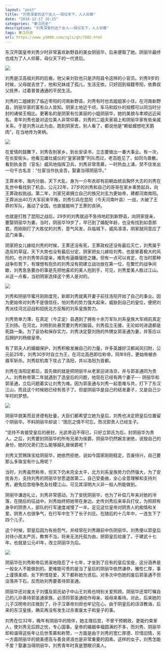 ```yaml
---
layout: "post"
title: "刘秀深爱的这个女人——母仪天下，人人仰慕"
date: "2018-12-17 16:15"
categories: "秦汉历史"
description: "刘秀深爱的这个女人——母仪天下，人人仰慕"
tags: 秦汉历史
url: https://www.y5000.com/zgls/qh/7082.html
---
```






东汉开国皇帝刘秀少时非常喜欢新野县的美女阴丽华，后来便取了她。阴丽华最终也成为了人人仰慕，母仪天下的一代贤后。

![](https://img.y5000.com/uploads/allimg/161213/103354M62-0.jpg)

刘秀是汉高祖刘邦的后裔，他父亲刘钦也只是济阳县令这样的小官员。刘秀9岁的时候，父母就去世了，他和兄妹成了孤儿，生活无依，只好回到祖籍枣阳，依靠叔父抚养，过着普普通通的平民生活。

刘秀的二姐嫁到了临近枣阳的河南新野县，刘秀有时也去姐姐家小住。在河南新野县，阴丽华家的富有众人皆知。阴家土地近千顷，车马和奴仆的规模可以同当时分封的诸侯王相比。更著名的是阴家有位美丽的小姐阴丽华，她的美貌与孝顺远近闻名。青年刘秀也是对这位美人非常仰慕，刘秀的二姐夫家祖上和阴丽华家有些亲戚关系，于是刘秀以此为由，跑到阴家去，别人看了，都说他是“赖蛤蟆想吃天鹅肉”，在当地传为笑柄。

![](https://img.y5000.com/uploads/allimg/161213/1033541a4-1.jpg)

在爱情的鼓舞下，刘秀告别家乡，到长安读书，立志要做出一番大事业。有一次，在长安街头，他看见雄壮威仪的“皇家骑警”列队而过，老百姓见了，如同鸟兽散。看到执金吾（官名）威风地指挥卫兵，刘秀非常羡慕，一时热血上涌，禁不住发出一句千古名言：“仕宦当作执金吾，娶妻当得阴丽华。”

王莽末年，海内分崩，天下大乱，身为一介布衣却有前朝血统且胸怀大志的刘秀在乱世中看找到了机会。公元22年，27岁的刘秀和自己的哥哥在家乡乘势起兵，向王莾政权挑战。第二年，刘家兄弟拥立自己的族兄刘玄为更始帝，建都河南南阳。王莽派出40万大军前来平叛，刘秀引兵在昆阳（今天河南叶县）一战，大破了王莽的军队，轰动了全国，也直接敲响了王莾的丧钟。

也就是打胜了昆阳之战后，29岁的刘秀就迫不急待地赶到新野县，向阴家提亲，要娶阴丽华为妻。当时，阴丽华19岁了，早已到了婚配年龄，也没有找到如意郎君。而刚刚打了大胜仗的刘秀，意气风发，兵临城下，威风凛凛，阴家就同意应了这门亲事。

阴家把女儿嫁给刘秀的时候，王莾还没有死，王莾政权还没有最后灭亡，刘秀属于造反的草寇，天下大势也没有最后分定，阴家把女儿嫁给刘秀，也是冒着极大的风险的。也许刘秀带兵提亲，难免有逼婚强抢之嫌。但有一点可以肯定，在当时那种战争形势下，有理想有抱负的刘秀没有把建立战功放在第一位，在繁忙的战争间歇，刘秀急急要办的事是先把他喜欢的美人抱到手，可见，刘秀爱美人胜过江山。从这一点看，当初阴家选择这个男人是对的。

![](https://img.y5000.com/uploads/allimg/161213/1033545R9-2.jpg)

刘秀和阴丽华蜜月刚刚度完，新郞刘秀就离开妻子前往洛阳开始了自己的事业。因为更始帝对刘秀不是很信任，怕刘秀的势力强大起来，威胁到自己的皇位，便把刘秀派往河北迎战和招抚北方反叛的刘系皇族势力。

刘秀势单力薄，在真定（今正定）县遇到了拥有十余万军队刘系皇族大军阀前真定王刘扬。在河北，刘杨到处悬赏要刘秀的脑袋。刘秀孤立无援，无论如何进退都是死路一条。为了妥协和保存实力，刘秀决定娶刘扬的外甥女郭圣通为妻，并答应以后拥护刘杨做皇帝。

有了郭夫人的婚姻保护，刘秀积极发展自己的力量，许多英雄好汉都闻风归附，公元前25年，刘秀30岁时自立为王，在河北高邑即位称帝。同年9月，更始帝被赤眉军斩杀。刘秀趁机南下攻占了洛阳，并以洛阳为首都。

刘秀在洛阳定都后，首先做的就是把阴丽华从老家迎进洛京，并与郭圣通同为贵人。刘秀称帝第二年就遇到了选皇后的问题，他现在已经有两个妻子---
阴丽华和郭圣通，立后问题着实让刘秀为难。因为郭圣通与刘秀一起患难与共，打下了东汉江山，而且这个时候她已经有孩子了。但是阴丽华是自己的结发妻子，又是自己少年时的梦想。

![](https://img.y5000.com/uploads/allimg/161213/1033542J8-3.jpg)

阴丽华貌美而且贤德有肚量，大臣们都希望立她为皇后，刘秀也决定把皇后位置留个阴丽华。不料阴丽华却说：“困厄之情不可忘，而况郭贵人已经生子。

”坚持不肯接受皇后的册封，光武帝迫不得已，只好立郭氏为后，封阴丽华为贵人。之后，刘秀要封阴丽华的所有兄弟为侯爵，阴丽华仍然婉言谢绝，说按自己的身份，她的兄弟们怎么能够越礼做侯爵呢？

刘秀又赏赐珠宝给阴丽华，她依然拒绝，说如今国家刚刚稳定，百废待兴，自己要那么多珠宝有什么用呢？

当时，刘秀虽然称帝，但天下仍未完全太平，北方刘系皇族势力仍然强大，为了安抚各方，支持刘秀的阴丽华甘愿退居第二，自己受委曲，全心全意理解和支持刘秀，避免后宫相争危及社稷江山，可见其深明大义非一般人所能做到。

阴丽华谦逊礼让，刘秀非常感动，为了安抚阴丽华，也为了补偿几年来对她的冷落，在随后的征战中，刘秀始终把她带在身边。史传刘秀后来率兵打仗，为照顾有身孕的阴贵人，部队的行军速度减慢了一半。足见这位皇帝对阴贵人的痴情和关爱。阴贵人也很争气，在行军中生下了长子刘庄。在随后的十几年中，一连生下了四个儿子。

这个时候，郭皇后因为有些怨气，并经常在刘秀跟前中伤阴丽华。刘秀便以郭皇后对待小孩太严厉，教育不当，将来无法托孤为由，把郭皇后给废了。于建武十七年，也就是公元41年，改立阴丽华为后。

![](https://img.y5000.com/uploads/allimg/161213/1033545025-4.jpg)

阴丽华在刘秀称帝后贤淑地隐忍了十七年，才坐到了应有的皇后宝座，这分涵养是一般女人不能做到的。更难能可贵的是当了皇后的阴丽华依然谦恭，雅性仁厚，事上谨慎柔顺，处下矜惜慈爱，天下都称她为贤后。对多次中伤她的废后郭圣通不但没落井下石，反而劝刘秀要善待郭圣通。

阴丽华还对废太子刘彊及郭氏幼子中山王刘焉也特别关爱照顾。阴丽华还常叮嘱自己的儿孙善待郭圣通家族，必须将郭圣通视作母亲、祖母来看待。对此，后来她的儿子汉明帝刘庄做到了，孙子汉章帝刘炟也牢记在心。由于阴皇后的谆谆教诲，后来的东汉皇族，确实再没有发生过杀害废太子和皇子的事。

刘秀在位32年，晚年有阴丽华的陪伴，她主理后宫，不曾干预朝政，更能约束家人，使刘秀无后顾之忧，专心国事。皇帝的婚姻幸福圆满的不多，而刘秀、阴丽华却和谐得这些年让后世羡慕和称赞，一方面是由于刘秀的宽仁厚德、珍惜旧情，另一方面阴丽华的貌美德高与善良贤淑也是非常重要的因素。这样的女子，刘秀怎能不爱？娶妻当得阴丽华，刘秀青年时真是慧眼识美人。
